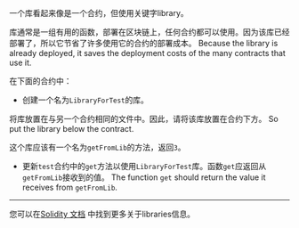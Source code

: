 一个库看起来像是一个合约，但使用关键字library。

库通常是一组有用的函数，部署在区块链上，任何合约都可以使用。因为该库已经部署了，所以它节省了许多使用它的合约的部署成本。  Because the library is already deployed, it saves the deployment costs of the many contracts that use it.

在下面的合约中：

- 创建一个名为`LibraryForTest`的库。

将库放置在与另一个合约相同的文件中。因此，请将该库放置在合约下方。  So put the library below the contract.

这个库应该有一个名为`getFromLib`的方法，返回`3`。

- 更新`test`合约中的`get`方法以使用`LibraryForTest`库。函数`get`应返回从`getFromLib`接收到的值。   The function `get` should return the value it receives from `getFromLib`.

---------

您可以在<a href="https://solidity.readthedocs.io/en/latest/contracts.html?highlight=library#libraries" target="_blank">Solidity 文档</a> 中找到更多关于libraries信息。
